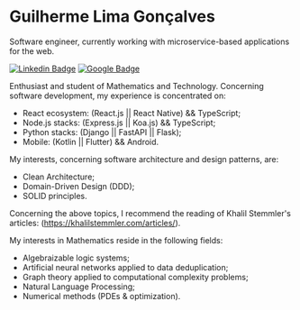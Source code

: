 # Guilherme Lima Gonçalves

Software engineer, currently working with microservice-based applications for the web.

[![Linkedin Badge](https://img.shields.io/badge/-Guilherme%20Lima%20Gonçalves-6633cc?style=flat-square&labelColor=6633cc&logo=linkedin&logoColor=white&link=https://www.linkedin.com/in/guilherme-lima-gonçalves-470ab9194/)](https://www.linkedin.com/in/guilherme-lima-gonçalves-470ab9194/)
[![Google Badge](https://img.shields.io/badge/-guligon90@gmail.com-6633cc?style=flat-square&labelColor=6633cc&logo=gmail&logoColor=white&link=mailto:guligon90@gmail.com)](mailto:guligon90@gmail.com)

Enthusiast and student of Mathematics and Technology. Concerning software development, my experience is concentrated on:

- React ecosystem: (React.js || React Native) && TypeScript;
- Node.js stacks: (Express.js || Koa.js) && TypeScript;
- Python stacks: (Django || FastAPI || Flask);
- Mobile: (Kotlin || Flutter) && Android.

My interests, concerning software architecture and design patterns, are:

 - Clean Architecture;
 - Domain-Driven Design (DDD);
 - SOLID principles.
 
 Concerning the above topics, I recommend the reading of Khalil Stemmler's articles: (https://khalilstemmler.com/articles/).

My interests in Mathematics reside in the following fields:

- Algebraizable logic systems;
- Artificial neural networks applied to data deduplication;
- Graph theory applied to computational complexity problems;
- Natural Language Processing;
- Numerical methods (PDEs & optimization).


<!--
**guligon90/guligon90** is a ✨ _special_ ✨ repository because its `README.md` (this file) appears on your GitHub profile.

Here are some ideas to get you started:

- 🔭 I’m currently working on ...
- 🌱 I’m currently learning ...
- 👯 I’m looking to collaborate on ...
- 🤔 I’m looking for help with ...
- 💬 Ask me about ...
- 📫 How to reach me: ...
- 😄 Pronouns: ...
- ⚡ Fun fact: ...

